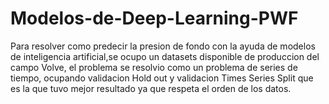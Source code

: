 # Modelos-de-Deep-Learning-PWF
Para resolver como predecir la presion de fondo con la ayuda de modelos de inteligencia artificial,se ocupo un datasets disponible de produccion del campo Volve, el problema se resolvio como un problema de series de tiempo, ocupando validacion Hold out y validacion Times Series Split que es la que tuvo mejor resultado ya que respeta el orden de los datos.
